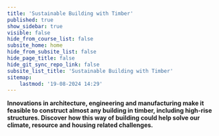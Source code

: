 ```yaml
---
title: 'Sustainable Building with Timber'
published: true
show_sidebar: true
visible: false
hide_from_course_list: false
subsite_home: home
hide_from_subsite_list: false
hide_page_title: false
hide_git_sync_repo_link: false
subsite_list_title: 'Sustainable Building with Timber'
sitemap:
    lastmod: '19-08-2024 14:29'
---
```


**Innovations in architecture, engineering and manufacturing make it feasible to construct almost any building in timber, including high-rise structures. Discover how this way of building could help solve our climate, resource and housing related challenges.**
